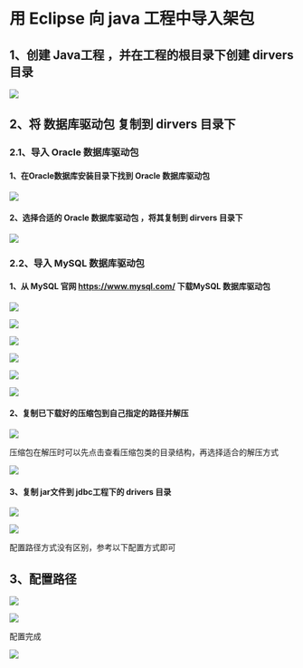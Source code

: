 # 用 Eclipse 向 java 工程中导入架包 

## 1、创建 Java工程 ，并在工程的根目录下创建 dirvers 目录

![](img\01.png)



## 2、将 数据库驱动包 复制到 dirvers 目录下

### 2.1、导入 Oracle 数据库驱动包

#### 1、在Oracle数据库安装目录下找到 Oracle 数据库驱动包

![](img\02_1_1.png)



#### 2、选择合适的 Oracle 数据库驱动包 ，将其复制到 dirvers 目录下

![](img\02_1_2.png)





### 2.2、导入 MySQL 数据库驱动包

#### 1、从 MySQL 官网 https://www.mysql.com/  下载MySQL 数据库驱动包

![](img\02_2_1_1.png)





![](img\02_2_1_2.png)



![](img\02_2_1_3.png)





![](img\02_2_1_4.png)





![](img\02_2_1_5.png)





![](img\02_2_1_6.png)



#### 2、复制已下载好的压缩包到自己指定的路径并解压

![](img\2.2.2.1.png)



压缩包在解压时可以先点击查看压缩包类的目录结构，再选择适合的解压方式

![](img\2.2.2.2.png)





#### 3、复制 jar文件到 jdbc工程下的 drivers 目录

![](img\02_3_1.png)



![](img\02_3_2.png)

配置路径方式没有区别，参考以下配置方式即可



## 3、配置路径



![](img\03.png)



![](img\03_2.png)



配置完成

![](img\03_3.png)